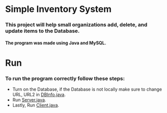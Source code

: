 # Simple Inventory System

### This project will help small organizations add, delete, and update items to the Database.
#### The program was made using Java and MySQL.

# Run
### To run the program correctly follow these steps:
- Turn on the Database, if the Database is not locally make sure to change URL, URL2 in [DBInfo.java](src/inventory_system/DBInfo.java).
- Run [Server.java](src/inventory_system/Server.java).
- Lastly, Run [Client.java](src/inventory_system/Client.java).
